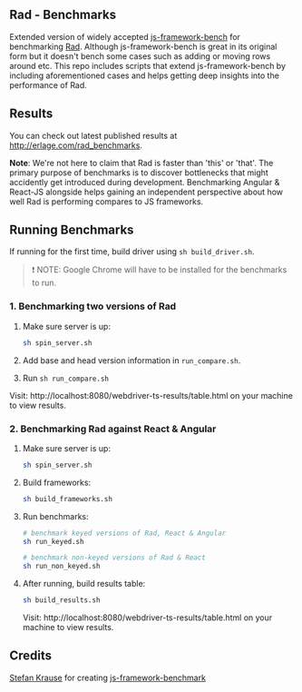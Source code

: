 ## Rad - Benchmarks

Extended version of widely accepted [js-framework-bench](https://github.com/krausest/js-framework-benchmark/) for benchmarking [Rad](https://github.com/erlage/rad/). Although js-framework-bench is great in its original form but it doesn't bench some cases such as adding or moving rows around etc. This repo includes scripts that extend js-framework-bench by including aforementioned cases and helps getting deep insights into the performance of Rad.

## Results

You can check out latest published results at http://erlage.com/rad_benchmarks.

**Note**: We're not here to claim that Rad is faster than 'this' or 'that'. The primary purpose of benchmarks is to discover bottlenecks that might accidently get introduced during development. Benchmarking Angular & React-JS alongside helps gaining an independent perspective about how well Rad is performing compares to JS frameworks. 

## Running Benchmarks

If running for the first time, build driver using `sh build_driver.sh`.

> ❗ NOTE: Google Chrome will have to be installed for the benchmarks to run.

### 1. Benchmarking two versions of Rad

1. Make sure server is up:
    ```sh
    sh spin_server.sh
    ```

2. Add base and head version information in `run_compare.sh`.

3. Run `sh run_compare.sh`

Visit: http://localhost:8080/webdriver-ts-results/table.html on your machine to view results.

### 2. Benchmarking Rad against React & Angular


1. Make sure server is up:
    ```sh
    sh spin_server.sh
    ```

2. Build frameworks:
    ```sh
    sh build_frameworks.sh
    ```

2. Run benchmarks:
    ```sh
    # benchmark keyed versions of Rad, React & Angular
    sh run_keyed.sh 

    # benchmark non-keyed versions of Rad & React
    sh run_non_keyed.sh 
    ```

3. After running, build results table:
    ```sh
    sh build_results.sh
    ```
    Visit: http://localhost:8080/webdriver-ts-results/table.html on your machine to view results.

## Credits

[Stefan Krause](https://github.com/krausest/) for creating [js-framework-benchmark](https://github.com/krausest/js-framework-benchmark)